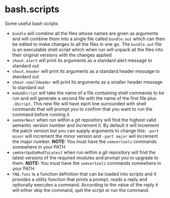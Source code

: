 # bash.scripts
Some useful bash scripts

* `bundle` will combine all the files whose names are given as arguments and will
  combine them into a single file called `bundle.out` which can then be edited to
  make changes to all the files in one go. The `bundle.out` file is an executable
  shell script which when run will unpack all the files into their original versions
  with the changes applied
* `shout.alert` will print its arguments as a standard alert message to standard out
* `shout.header` will print its arguments as a standard header message to standard
  out
* `shout.smallHeader` will print its arguments as a smaller header message to
  standard out
* `makeQScript` will take the name of a file containing shell commands to be run and
  will generate a second file with the name of the first file plus `.QScript`. This
  new file will have each line surrounded with shell commands that will prompt you
  to confirm that you want to run the command before running it.
* `semVerNext` when run within a git repository will find the highest valid semantic
  version number and increment it. By default it will increment the patch version but
  you can supply arguments to change this: `-part minor` will increment the minor
  version and `-part major` will increment the major number. **NOTE:** You must have the
  `semvertools` commands somewhere in your PATH
* `semVerUpdGoModToLatest` when run within a git repository will find the
  latest versions of the required modules and prompt you to upgrade to
  them. **NOTE:** You must have the `semvertools` commands somewhere in your
  PATH
* `YNQ.func` is a function definition that can be loaded into scripts and it
  provides a utility function that prints a prompt, reads a reply and
  optionally executes a command. According to the value of the reply it will
  either skip the command, quit the script or run the command.
